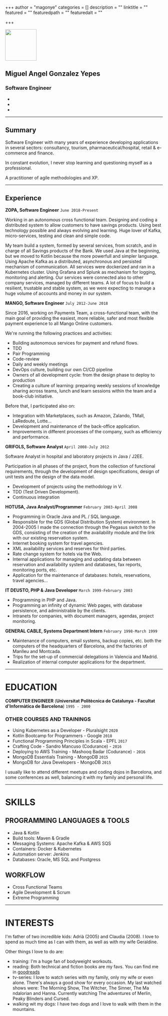 +++
author = "magonye"
categories = []
description = ""
linktitle = ""
featured = ""
featuredpath = ""
featuredalt = ""

+++

<span class="image left">
<img src="/img/main/magonye.png" width="100px"> 
</span>

## Miguel Angel Gonzalez Yepes
### Software Engineer

<center>

<ul class="icons">
<li><a href="//github.com/magonye" target="_blank" title="GitHub" class="fa fa-github"></a></li>

<li><a href="//linkedin.com/in/miguel-angel-gonzalez-yepes-11898244" target="_blank" title="LinkedIn" class="fa fa-linkedin"></a></li>

<li><a href="//twitter.com/MikeGonYe" target="_blank" title="Twitter" class="fa fa-twitter"></a></li>

</ul>

</center>

* * * 

## Summary

Software Engineer with many years of experience developing applications in several sectors: consultancy, tourism, pharmaceutical/hospital, retail & e-commerce and finance.

In constant evolution, I never stop learning and questioning myself as a professional.

A practitioner of agile methodologies and XP.

* * * 

## Experience


__ZOPA, Software Engineer__ `June 2018-Present`

Working in an autonomous cross functional team. Designing and coding a distributed system to allow customers to have savings products. Using best technology possible and always evolving and learning. Huge lover of Kafka, micro-services, testing and clean and simple code.

My team build a system, formed by several services, from scratch, and in charge of all Savings products of the Bank. We used Java at the beginning, but we moved to Kotlin because the more powerfull and simpler language. Using Apache Kafka as a distributed, asynchronous and persisted mechanism of communication. All services were dockerized and ran in a Kubernetes cluster. Using Grafana and Splunk as mechanism for logging, monitoring and alerting. Our services were connected also to other company services, managed by different teams. A lot of focus to build a resilient, trustable and stable system, as we were expecting to manage a huge volume of accounts and money in our system.

__MANGO, Software Engineer__ `July 2012-June 2018`

Since 2016, working on Payments Team, a cross-functional team, with the main goal of providing the easiest, more reliable, safer and most flexible payment experience to all Mango Online customers.

We're running the following practices and activities:
* Building autonomous services for payment and refund flows.
* TDD
* Pair Programming
* Code-review
* Daily and weekly meetings
* DevOps culture, building our own CI/CD pipeline
* Owners of all development cycle: from the design phase to deploy to production
* Creating a culture of learning: preparing weekly sessions of knowledge sharing across teams, lunch and learn sessions within the team and a book-club initiative.

Before that, I participated also on:

* Integration with Marketplaces, such as Amazon, Zalando, TMall, LaRedoute, Lotte...
* Development and maintenance of the back-office application.
* Improvements in different processes of the company, such as efficiency and performance.

__GRIFOLS, Software Analyst__ `April 2008-July 2012`

Software Analyst in hospital and laboratory projects in Java / J2EE.

Participation in all phases of the project, from the collection of functional requirements, through the development of design specifications, design of unit tests and the design of the data model.

* Development of projects using the methodology in V.
* TDD (Test Driven Development).
* Continuous integration

__HOTUSA, Java Analyst/Programmer__ `February 2003-April 2008`

* Programming in Oracle Java and PL / SQL language.
* Responsible for the GDS (Global Distribution System) environment. In 2004-2005 I made the connection through the Pegasus switch to the GDS, consisting of the creation of the availability module and the link with our existing reservation system.
* Internet booking system for travel agencies.
* XML ​availability services and reserves for third parties.
* Rate change system for hotels via the Web.
* Internal applications for managing and updating data between reservation and availability system and databases, fax reports, monitoring ports, etc.
* Application for the maintenance of databases: hotels, reservations, travel agencies...

__IT DEUSTO, PHP & Java Developer__ `March 1999-February 2003`

* Programming in PHP and Java.
* Programming an infinity of dynamic Web pages, with database persistence, and administrable by the clients.
* Intranets for companies, with document managers, agendas, project monitoring.

__GENERAL CABLE, Systems Department Intern__ `February 1998-March 1999`

* Maintenance of computers, email systems, backup copies, etc. both the computers of the headquarters of Barcelona, ​​and the factories of Manlleu and Montcada.
* Trips for the set-up of commercial delegations in Valencia and Madrid.
* Realization of internal computer applications for the department.

* * * 

# EDUCATION

__COMPUTER ENGINEER__
(__Universitat Politècnica de Catalunya - Facultat d'Informàtica de Barcelona__)
`1995 - 2000`

### OTHER COURSES AND TRAININGS

* Using Kubernetes as a Developer - Pluralsight `2020` 
* Kotlin Bootcamp for Programmers - Google `2018`
* Functional Programming Principles in Scala - EPFL `2017`
* Crafting Code - Sandro Mancuso (Codurance) - `2016`
* Deploying to AWS Training - Mashooq Badar (Codurance) - `2016`
* MongoDB Essentials Training - MongoDB `2015`
* MongoDB for Java Developers - MongoDB `2015`

I usually like to attend different meetups and coding dojos in Barcelona, and some conferences as well, balancing it with my family and personal life.

* * * 

# SKILLS

## PROGRAMMING LANGUAGES & TOOLS

* Java & Kotlin
* Build tools: Maven & Gradle
* Messaging Systems: Apache Kafka & AWS SQS
* Containers: Docker & Kubernetes
* Automation server: Jenkins
* Databases: Oracle, MS SQL and Postgress

## WORKFLOW

* Cross Functional Teams
* Agile Development & Scrum
* Extreme Programming

* * * 

# INTERESTS

I'm father of two incredible kids: Adrià (2005) and Claudia (2008). I love to spend as much time as I can with them, as well as with my wife Geraldine.

Other things I love to do are:

* training: I'm a huge fan of bodyweight workouts.
* reading: Both technical and fiction books are my favs. You can find me in [goodreads](https://www.goodreads.com/user/show/69105132-mike)
* tv-series: I love to watch series with my family, only my wife or even alone. There's always a good show for every occasion. My last watched shows were: The Morning Show, The Witcher, The Sinner, The Ma ndalorian and Hanna. Currently watching The adventures of Merlin, Peaky Blinders and Cursed.
* walking wit my dogs: I have two dogs and I love to walk with them in the mountains.
